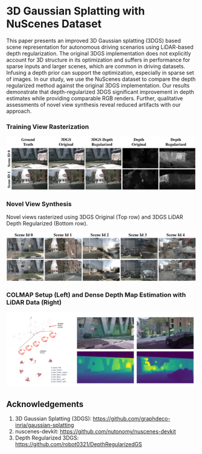 # 3D Gaussian Splatting with NuScenes Dataset

This paper presents an improved 3D Gaussian splatting (3DGS) based scene representation for autonomous driving scenarios using LiDAR-based depth regularization. The original 3DGS implementation does not explicitly account for 3D structure in its optimization and suffers in performance for sparse inputs and larger scenes, which are common in driving datasets. Infusing a depth prior can support the optimization, especially in sparse set of images. In our study, we use the NuScenes dataset to compare the depth regularized method against the original 3DGS implementation. Our results demonstrate that depth-regularized 3DGS significant improvement in depth estimates while providing comparable RGB renders. Further, qualitative assessments of novel view synthesis reveal reduced artifacts with our approach.

### Training View Rasterization
![alt text](media/training.png)

### Novel View Synthesis
Novel views rasterized using 3DGS Original (Top row) and 3DGS LiDAR Depth Regularized (Bottom row).

![Novel View Synthesis](media/novel_view.png)

### COLMAP Setup (Left) and Dense Depth Map Estimation with LiDAR Data (Right)
![alt text](media/method_highlights.png)


## Acknowledgements

1. 3D Gaussian Splatting (3DGS): https://github.com/graphdeco-inria/gaussian-splatting
2. nuscenes-devkit: https://github.com/nutonomy/nuscenes-devkit
3. Depth Regularized 3DGS: https://github.com/robot0321/DepthRegularizedGS
